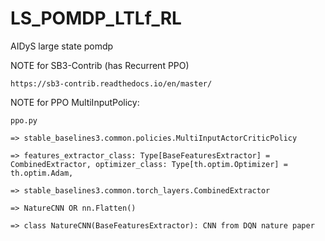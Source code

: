 # LS_POMDP_LTLf_RL
AIDyS large state pomdp

NOTE for SB3-Contrib (has Recurrent PPO)

    https://sb3-contrib.readthedocs.io/en/master/

NOTE for PPO MultiInputPolicy:

    ppo.py 

    => stable_baselines3.common.policies.MultiInputActorCriticPolicy

    => features_extractor_class: Type[BaseFeaturesExtractor] = CombinedExtractor, optimizer_class: Type[th.optim.Optimizer] = th.optim.Adam,
    
    => stable_baselines3.common.torch_layers.CombinedExtractor

    => NatureCNN OR nn.Flatten()

    => class NatureCNN(BaseFeaturesExtractor): CNN from DQN nature paper